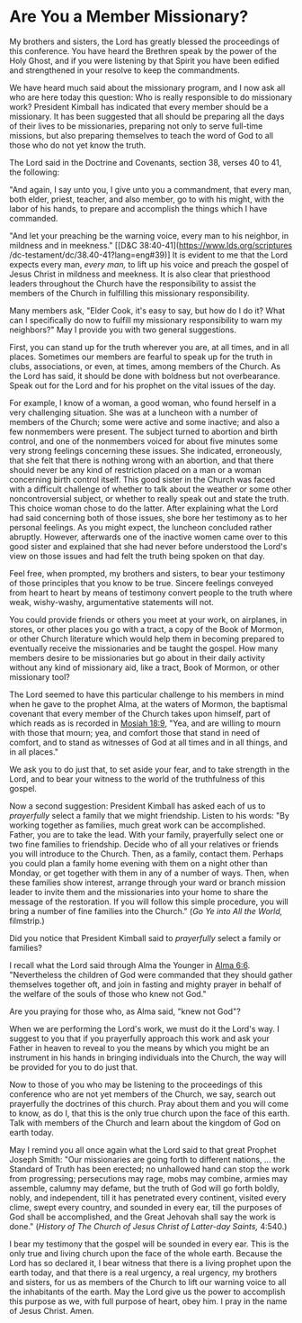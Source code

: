 # Are You a Member Missionary?

My brothers and sisters, the Lord has greatly blessed the proceedings of this
conference. You have heard the Brethren speak by the power of the Holy Ghost,
and if you were listening by that Spirit you have been edified and
strengthened in your resolve to keep the commandments.

We have heard much said about the missionary program, and I now ask all who
are here today this question: Who is really responsible to do missionary work?
President Kimball has indicated that every member should be a missionary. It
has been suggested that all should be preparing all the days of their lives to
be missionaries, preparing not only to serve full-time missions, but also
preparing themselves to teach the word of God to all those who do not yet know
the truth.

The Lord said in the Doctrine and Covenants, section 38, verses 40 to 41, the
following:

"And again, I say unto you, I give unto you a commandment, that every man,
both elder, priest, teacher, and also member, go to with his might, with the
labor of his hands, to prepare and accomplish the things which I have
commanded.

"And let your preaching be the warning voice, every man to his neighbor, in
mildness and in meekness." [[D&amp;C 38:40-41](https://www.lds.org/scriptures
/dc-testament/dc/38.40-41?lang=eng#39)] It is evident to me that the Lord
expects every man, _every man,_ to lift up his voice and preach the gospel of
Jesus Christ in mildness and meekness. It is also clear that priesthood
leaders throughout the Church have the responsibility to assist the members of
the Church in fulfilling this missionary responsibility.

Many members ask, "Elder Cook, it's easy to say, but how do I do it? What can
I specifically do now to fulfill my missionary responsibility to warn my
neighbors?" May I provide you with two general suggestions.

First, you can stand up for the truth wherever you are, at all times, and in
all places. Sometimes our members are fearful to speak up for the truth in
clubs, associations, or even, at times, among members of the Church. As the
Lord has said, it should be done with boldness but not overbearance. Speak out
for the Lord and for his prophet on the vital issues of the day.

For example, I know of a woman, a good woman, who found herself in a very
challenging situation. She was at a luncheon with a number of members of the
Church; some were active and some inactive; and also a few nonmembers were
present. The subject turned to abortion and birth control, and one of the
nonmembers voiced for about five minutes some very strong feelings concerning
these issues. She indicated, erroneously, that she felt that there is nothing
wrong with an abortion, and that there should never be any kind of restriction
placed on a man or a woman concerning birth control itself. This good sister
in the Church was faced with a difficult challenge of whether to talk about
the weather or some other noncontroversial subject, or whether to really speak
out and state the truth. This choice woman chose to do the latter. After
explaining what the Lord had said concerning both of those issues, she bore
her testimony as to her personal feelings. As you might expect, the luncheon
concluded rather abruptly. However, afterwards one of the inactive women came
over to this good sister and explained that she had never before understood
the Lord's view on those issues and had felt the truth being spoken on that
day.

Feel free, when prompted, my brothers and sisters, to bear your testimony of
those principles that you know to be true. Sincere feelings conveyed from
heart to heart by means of testimony convert people to the truth where weak,
wishy-washy, argumentative statements will not.

You could provide friends or others you meet at your work, on airplanes, in
stores, or other places you go with a tract, a copy of the Book of Mormon, or
other Church literature which would help them in becoming prepared to
eventually receive the missionaries and be taught the gospel. How many members
desire to be missionaries but go about in their daily activity without any
kind of missionary aid, like a tract, Book of Mormon, or other missionary
tool?

The Lord seemed to have this particular challenge to his members in mind when
he gave to the prophet Alma, at the waters of Mormon, the baptismal covenant
that every member of the Church takes upon himself, part of which reads as is
recorded in [Mosiah
18:9](https://www.lds.org/scriptures/bofm/mosiah/18.9?lang=eng#8), "Yea, and
are willing to mourn with those that mourn; yea, and comfort those that stand
in need of comfort, and to stand as witnesses of God at all times and in all
things, and in all places."

We ask you to do just that, to set aside your fear, and to take strength in
the Lord, and to bear your witness to the world of the truthfulness of this
gospel.

Now a second suggestion: President Kimball has asked each of us to
_prayerfully_ select a family that we might friendship. Listen to his words:
"By working together as families, much great work can be accomplished. Father,
you are to take the lead. With your family, prayerfully select one or two fine
families to friendship. Decide who of all your relatives or friends you will
introduce to the Church. Then, as a family, contact them. Perhaps you could
plan a family home evening with them on a night other than Monday, or get
together with them in any of a number of ways. Then, when these families show
interest, arrange through your ward or branch mission leader to invite them
and the missionaries into your home to share the message of the restoration.
If you will follow this simple procedure, you will bring a number of fine
families into the Church." (_Go Ye into All the World,_ filmstrip.)

Did you notice that President Kimball said to _prayerfully_ select a family or
families?

I recall what the Lord said through Alma the Younger in [Alma
6:6](https://www.lds.org/scriptures/bofm/alma/6.6?lang=eng#5). "Nevertheless
the children of God were commanded that they should gather themselves together
oft, and join in fasting and mighty prayer in behalf of the welfare of the
souls of those who knew not God."

Are you praying for those who, as Alma said, "knew not God"?

When we are performing the Lord's work, we must do it the Lord's way. I
suggest to you that if you prayerfully approach this work and ask your Father
in heaven to reveal to you the means by which you might be an instrument in
his hands in bringing individuals into the Church, the way will be provided
for you to do just that.

Now to those of you who may be listening to the proceedings of this conference
who are not yet members of the Church, we say, search out prayerfully the
doctrines of this church. Pray about them and you will come to know, as do I,
that this is the only true church upon the face of this earth. Talk with
members of the Church and learn about the kingdom of God on earth today.

May I remind you all once again what the Lord said to that great Prophet
Joseph Smith: "Our missionaries are going forth to different nations, ... the
Standard of Truth has been erected; no unhallowed hand can stop the work from
progressing; persecutions may rage, mobs may combine, armies may assemble,
calumny may defame, but the truth of God will go forth boldly, nobly, and
independent, till it has penetrated every continent, visited every clime,
swept every country, and sounded in every ear, till the purposes of God shall
be accomplished, and the Great Jehovah shall say the work is done." (_History
of The Church of Jesus Christ of Latter-day Saints,_ 4:540.)

I bear my testimony that the gospel will be sounded in every ear. This is the
only true and living church upon the face of the whole earth. Because the Lord
has so declared it, I bear witness that there is a living prophet upon the
earth today, and that there is a real urgency, a real urgency, my brothers and
sisters, for us as members of the Church to lift our warning voice to all the
inhabitants of the earth. May the Lord give us the power to accomplish this
purpose as we, with full purpose of heart, obey him. I pray in the name of
Jesus Christ. Amen.

